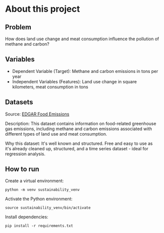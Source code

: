 # About this project

## Problem

How does land use change and meat consumption influence the pollution of methane and carbon?

## Variables

- Dependent Variable (Target): Methane and carbon emissions in tons per year
- Independent Variables (Features): Land use change in square kilometers, meat consumption in tons

## Datasets

Source: [EDGAR Food Emissions](https://www.kaggle.com/datasets/amandaroseknudsen/edgarfoodemissions?resource=download)

Description: This dataset contains information on food-related greenhouse gas emissions, including methane and carbon emissions associated with different types of land use and meat consumption.

Why this dataset: It's well known and structured. Free and easy to use as it's already cleaned up, structured, and a time series dataset - ideal for regression analysis.

## How to run

Create a virtual environment:

```shell
python -m venv sustainability_venv
```

Activate the Python environment:

```shell
source sustainability_venv/bin/activate
```

Install dependencies:

```shell
pip install -r requirements.txt
```
